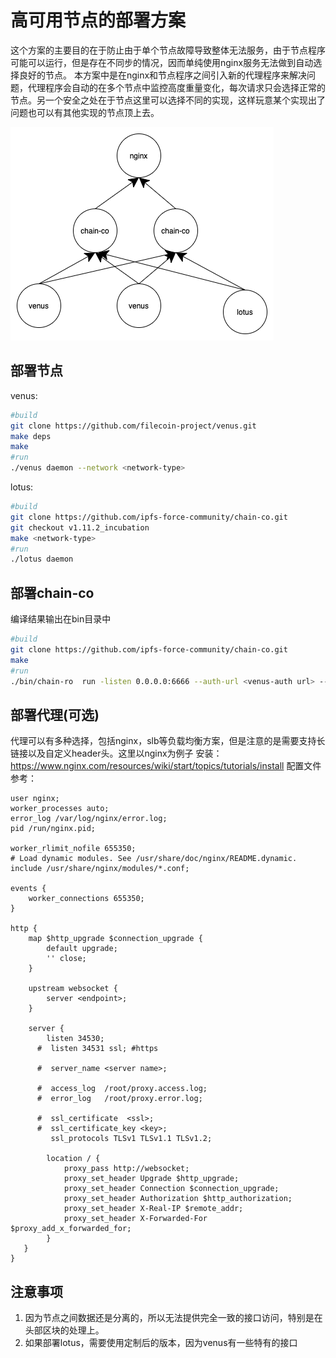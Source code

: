 # 高可用节点的部署方案

这个方案的主要目的在于防止由于单个节点故障导致整体无法服务，由于节点程序可能可以运行，但是存在不同步的情况，因而单纯使用nginx服务无法做到自动选择良好的节点。 本方案中是在nginx和节点程序之间引入新的代理程序来解决问题，代理程序会自动的在多个节点中监控高度重量变化，每次请求只会选择正常的节点。另一个安全之处在于节点这里可以选择不同的实现，这样玩意某个实现出了问题也可以有其他实现的节点顶上去。

![](https://raw.githubusercontent.com/hunjixin/imgpool/master/chain-co.png)

## 部署节点

venus:
```sh
#build
git clone https://github.com/filecoin-project/venus.git
make deps
make
#run
./venus daemon --network <network-type>
```

lotus:
```sh
#build
git clone https://github.com/ipfs-force-community/chain-co.git
git checkout v1.11.2_incubation
make <network-type>
#run
./lotus daemon
```

## 部署chain-co

编译结果输出在bin目录中
```sh
#build
git clone https://github.com/ipfs-force-community/chain-co.git
make
#run
./bin/chain-ro  run -listen 0.0.0.0:6666 --auth-url <venus-auth url> --node <token:libp2p> --node<token:libp2p>
```

## 部署代理(可选)

代理可以有多种选择，包括nginx，slb等负载均衡方案，但是注意的是需要支持长链接以及自定义header头。这里以nginx为例子
安装： https://www.nginx.com/resources/wiki/start/topics/tutorials/install
配置文件参考：
```
user nginx;
worker_processes auto;
error_log /var/log/nginx/error.log;
pid /run/nginx.pid;

worker_rlimit_nofile 655350;
# Load dynamic modules. See /usr/share/doc/nginx/README.dynamic.
include /usr/share/nginx/modules/*.conf;

events {
    worker_connections 655350;
}

http {
    map $http_upgrade $connection_upgrade {
        default upgrade;
        '' close;
    }
 
    upstream websocket {
        server <endpoint>;
    }
 
    server {
        listen 34530;
      #  listen 34531 ssl; #https

      #  server_name <server name>;       

      #  access_log  /root/proxy.access.log;
      #  error_log   /root/proxy.error.log;

      #  ssl_certificate  <ssl>;
      #  ssl_certificate_key <key>;
         ssl_protocols TLSv1 TLSv1.1 TLSv1.2;

        location / {
            proxy_pass http://websocket;
            proxy_set_header Upgrade $http_upgrade;
            proxy_set_header Connection $connection_upgrade;
            proxy_set_header Authorization $http_authorization;
            proxy_set_header X-Real-IP $remote_addr;
            proxy_set_header X-Forwarded-For $proxy_add_x_forwarded_for; 
        }
   }
}
```

## 注意事项

1. 因为节点之间数据还是分离的，所以无法提供完全一致的接口访问，特别是在头部区块的处理上。
2. 如果部署lotus，需要使用定制后的版本，因为venus有一些特有的接口